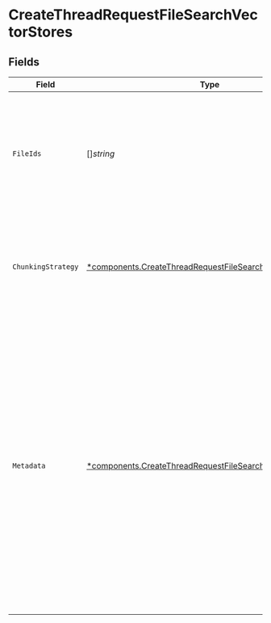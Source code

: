 # CreateThreadRequestFileSearchVectorStores


## Fields

| Field                                                                                                                                                                                                                                                                   | Type                                                                                                                                                                                                                                                                    | Required                                                                                                                                                                                                                                                                | Description                                                                                                                                                                                                                                                             |
| ----------------------------------------------------------------------------------------------------------------------------------------------------------------------------------------------------------------------------------------------------------------------- | ----------------------------------------------------------------------------------------------------------------------------------------------------------------------------------------------------------------------------------------------------------------------- | ----------------------------------------------------------------------------------------------------------------------------------------------------------------------------------------------------------------------------------------------------------------------- | ----------------------------------------------------------------------------------------------------------------------------------------------------------------------------------------------------------------------------------------------------------------------- |
| `FileIds`                                                                                                                                                                                                                                                               | []*string*                                                                                                                                                                                                                                                              | :heavy_minus_sign:                                                                                                                                                                                                                                                      | A list of [file](/docs/api-reference/files) IDs to add to the vector store. There can be a maximum of 10000 files in a vector store.<br/>                                                                                                                               |
| `ChunkingStrategy`                                                                                                                                                                                                                                                      | [*components.CreateThreadRequestFileSearchChunkingStrategy](../../models/components/createthreadrequestfilesearchchunkingstrategy.md)                                                                                                                                   | :heavy_minus_sign:                                                                                                                                                                                                                                                      | The chunking strategy used to chunk the file(s). If not set, will use the `auto` strategy.                                                                                                                                                                              |
| `Metadata`                                                                                                                                                                                                                                                              | [*components.CreateThreadRequestFileSearchMetadata](../../models/components/createthreadrequestfilesearchmetadata.md)                                                                                                                                                   | :heavy_minus_sign:                                                                                                                                                                                                                                                      | Set of 16 key-value pairs that can be attached to a vector store. This can be useful for storing additional information about the vector store in a structured format. Keys can be a maximum of 64 characters long and values can be a maximum of 512 characters long.<br/> |